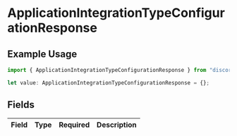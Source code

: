 # ApplicationIntegrationTypeConfigurationResponse

## Example Usage

```typescript
import { ApplicationIntegrationTypeConfigurationResponse } from "discord/models/components";

let value: ApplicationIntegrationTypeConfigurationResponse = {};
```

## Fields

| Field       | Type        | Required    | Description |
| ----------- | ----------- | ----------- | ----------- |